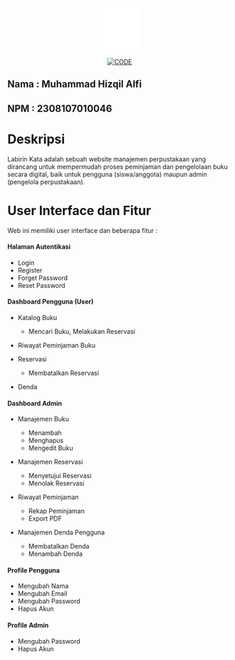 <p align="center"><img src = "/image/Logo2.png" width=100px></p>

<p align="center">
    <a href="https://skillicons.dev">
        <img src="https://skillicons.dev/icons?i=laravel,mysql,html,tailwind,css,php" alt="CODE">
    </a>
</p>

## Nama : Muhammad Hizqil Alfi
## NPM  : 2308107010046

# Deskripsi
Labirin Kata adalah sebuah website manajemen perpustakaan yang dirancang untuk mempermudah proses peminjaman dan pengelolaan buku secara digital, baik untuk pengguna (siswa/anggota) maupun admin (pengelola perpustakaan).

# User Interface dan Fitur
Web ini memiliki user interface dan beberapa fitur :

#### Halaman Autentikasi
- Login
- Register
- Forget Password
- Reset Password

#### Dashboard Pengguna (User)

- Katalog Buku  
    - Mencari Buku, Melakukan Reservasi

- Riwayat Peminjaman Buku

- Reservasi
    - Membatalkan Reservasi

- Denda

#### Dashboard Admin

- Manajemen Buku
    - Menambah
    - Menghapus
    - Mengedit Buku 

- Manajemen Reservasi
    - Menyetujui Reservasi
    - Menolak Reservasi

- Riwayat Peminjaman
    - Rekap Peminjaman
    - Export PDF

- Manajemen Denda Pengguna
    - Membatalkan Denda
    - Menambah Denda

#### Profile Pengguna

- Mengubah Nama
- Mengubah Email
- Mengubah Password
- Hapus Akun

#### Profile Admin

- Mengubah Password
- Hapus Akun


